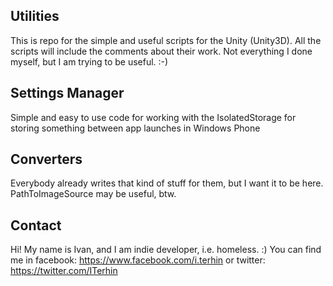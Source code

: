 ## Utilities 
This is repo for the simple and useful scripts for the Unity (Unity3D). All the scripts will include the comments about their work.
Not everything I done myself, but I am trying to be useful. :-) 

## Settings Manager
Simple and easy to use code for working with the IsolatedStorage for storing something between app launches in Windows Phone

## Converters
Everybody already writes that kind of stuff for them, but I want it to be here. PathToImageSource may be useful, btw.

## Contact
Hi! My name is Ivan, and I am indie developer, i.e. homeless. :) You can find me in facebook: https://www.facebook.com/i.terhin or twitter: https://twitter.com/ITerhin